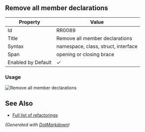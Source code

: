 ## Remove all member declarations

| Property           | Value                               |
| ------------------ | ----------------------------------- |
| Id                 | RR0089                              |
| Title              | Remove all member declarations      |
| Syntax             | namespace, class, struct, interface |
| Span               | opening or closing brace            |
| Enabled by Default | &#x2713;                            |

### Usage

![Remove all member declarations](../../images/refactorings/RemoveAllMemberDeclarations.png)

## See Also

* [Full list of refactorings](Refactorings.md)


*\(Generated with [DotMarkdown](http://github.com/JosefPihrt/DotMarkdown)\)*